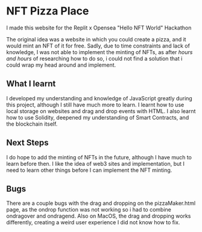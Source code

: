 # NFT Pizza Place
I made this website for the Replit x Opensea "Hello NFT World" Hackathon

The original idea was a website in which you could create a pizza, and it would mint an NFT of it for free. Sadly, due to time constraints and lack of knowledge, I was not able to implement the minting of NFTs, as after *hours and hours* of researching how to do so, i could not find a solution that i could wrap my head around and implement.

## What I learnt
I developed my understanding and knowledge of JavaScript greatly during this project, although I still have much more to learn.
I learnt how to use local storage on websites and drag and drop events with HTML. 
I also learnt how to use Solidity, deepened my understanding of Smart Contracts, and the blockchain itself.

## Next Steps
I do hope to add the minting of NFTs in the future, although I have much to learn before then. I like the idea of web3 sites and implementation, but I need to learn other things before I can implement the NFT minting.

## Bugs

There are a couple bugs with the drag and dropping on the pizzaMaker.html page, as the ondrop function was not working so i had to combine ondragover and ondragend. Also on MacOS, the drag and dropping works differently, creating a weird user experience I did not know how to fix.
